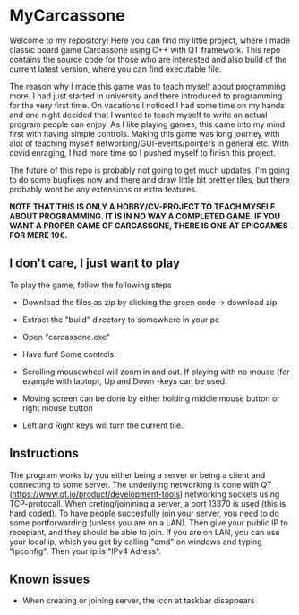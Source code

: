 # MyCarcassone
Welcome to my repository! Here you can find my little project, where I made classic board game Carcassone using C++ with QT framework. This repo contains the source code for those who are interested and also build of the current latest version, where you can find executable file.

The reason why I made this game was to teach myself about programming more. I had just started in university and there introduced to programming for the very first time. On vacations I noticed I had some time on my hands and one night decided that I wanted to teach myself to write an actual program people can enjoy. As I like playing games, this came into my mind first with having simple controls. Making this game was long journey with alot of teaching myself networking/GUI-events/pointers in general etc. With covid enraging, I had more time so I pushed myself to finish this project.

The future of this repo is probably not going to get much updates. I'm going to do some bugfixes now and there and draw little bit prettier tiles, but there probably wont be any extensions or extra features.

**NOTE THAT THIS IS ONLY A HOBBY/CV-PROJECT TO TEACH MYSELF ABOUT PROGRAMMING. IT IS IN NO WAY A COMPLETED GAME. IF YOU WANT A PROPER GAME OF CARCASSONE, THERE IS ONE AT EPICGAMES FOR MERE 10€.**

## I don't care, I just want to play
To play the game, follow the following steps

- Download the files as zip by clicking the green code -> download zip
- Extract the "build" directory to somewhere in your pc
- Open "carcassone.exe"
- Have fun!
Some controls:

- Scrolling mousewheel will zoom in and out. If playing with no mouse (for example with laptop), Up and Down -keys can be used.
- Moving screen can be done by either holding middle mouse button or right mouse button
- Left and Right keys will turn the current tile.

## Instructions
The program works by you either being a server or being a client and connecting to some server. The underlying networking is done with QT (https://www.qt.io/product/development-tools) networking sockets using TCP-protocall. When creting/joinining a server, a port 13370 is used (this is hard coded). To have people succesfully join your server, you need to do some portforwarding (unless you are on a LAN). Then give your public IP to recepiant, and they should be able to join. If you are on LAN, you can use your local ip, which you get by calling "cmd" on windows and typing "ipconfig". Then your ip is "IPv4 Adress".

## Known issues
- When creating or joining server, the icon at taskbar disappears

